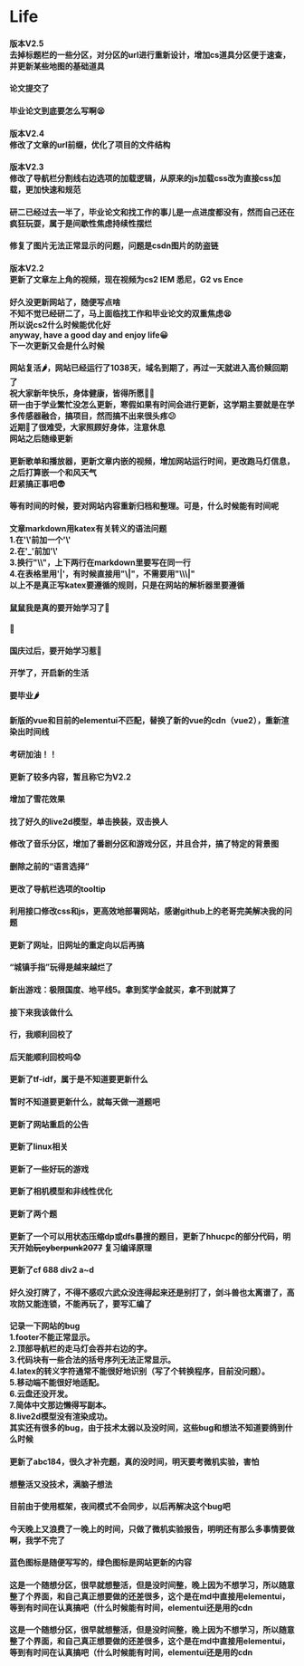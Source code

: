 # Life


<!DOCTYPE html>
<html>
<head>
  <meta charset="UTF-8">
  <!-- import Vue before Element -->
  <script src="https://cdn.jsdelivr.net/npm/vue@2.5.16/dist/vue.js"></script>
  <!-- import JavaScript -->
  <script src="https://unpkg.com/element-ui@2.15.7/lib/index.js"></script>
  <!-- import CSS -->
  <link rel="stylesheet" href="https://unpkg.com/element-ui@2.15.7/lib/theme-chalk/index.css">
</head>
<body>
  <div id="app">
    <div class="block">
    <el-timeline>
    <el-timeline-item timestamp="2025/04/22 23:49" placement="top" color="green">
        <h4>版本V2.5<br>去掉标题栏的一些分区，对分区的url进行重新设计，增加cs道具分区便于速查，并更新某些地图的基础道具</h4>
    </el-timeline-item>
    <el-timeline-item timestamp="2025/04/09 17:57" placement="top" color="blue">
        <h4>论文提交了</h4>
    </el-timeline-item>
    <el-timeline-item timestamp="2024/11/15 23:04" placement="top" color="blue">
        <h4>毕业论文到底要怎么写啊😫</h4>
    </el-timeline-item>
    <el-timeline-item timestamp="2024/05/18 13:24" placement="top" color="green">
        <h4>版本V2.4<br>修改了文章的url前缀，优化了项目的文件结构</h4>
    </el-timeline-item>
    <el-timeline-item timestamp="2024/05/18 11:47" placement="top" color="green">
        <h4>版本V2.3<br>修改了导航栏分割线右边选项的加载逻辑，从原来的js加载css改为直接css加载，更加快速和规范</h4>
    </el-timeline-item>
    <el-timeline-item timestamp="2024/02/01 16:24" placement="top" color="blue">
        <h4>研二已经过去一半了，毕业论文和找工作的事儿是一点进度都没有，然而自己还在疯狂玩耍，属于是间歇性焦虑持续性摆烂</h4>
    </el-timeline-item>
    <el-timeline-item timestamp="2023/11/20 11:06" placement="top" color="green">
        <h4>修复了图片无法正常显示的问题，问题是csdn图片的防盗链</h4>
    </el-timeline-item>
    <el-timeline-item timestamp="2023/10/21 11:58" placement="top" color="green">
        <h4>版本V2.2<br>更新了文章左上角的视频，现在视频为cs2 IEM 悉尼，G2 vs Ence</h4>
    </el-timeline-item>
    <el-timeline-item timestamp="2023/10/18 00:17" placement="top" color="blue">
        <h4>好久没更新网站了，随便写点啥<br>不知不觉已经研二了，马上面临找工作和毕业论文的双重焦虑😫<br>所以说cs2什么时候能优化好<br>anyway, have a good day and enjoy life😀<br>下一次更新又会是什么时候</h4>
    </el-timeline-item>
    <el-timeline-item timestamp="2023/01/01 22:51" placement="top" color="blue">
        <h4>网站复活🌶️，网站已经运行了1038天，域名到期了，再过一天就进入高价赎回期了<br>祝大家新年快乐，身体健康，皆得所愿🎉🎉<br>研一由于学业繁忙没怎么更新，寒假如果有时间会进行更新，这学期主要就是在学多传感器融合，搞项目，然而搞不出来很头疼😕<br>近期🐑了很难受，大家照顾好身体，注意休息<br>网站之后随缘更新</h4>
    </el-timeline-item>
    <el-timeline-item timestamp="2022/10/15 19:33" placement="top" color="green">
        <h4>更新歌单和播放器，更新文章内嵌的视频，增加网站运行时间，更改跑马灯信息，之后打算嵌一个和风天气<br>赶紧搞正事吧😨</h4>
    </el-timeline-item>
    <el-timeline-item timestamp="2022/10/15 00:39" placement="top" color="green">
        <h4>等有时间的时候，要对网站内容重新归档和整理。可是，什么时候能有时间呢</h4>
    </el-timeline-item>
    <el-timeline-item timestamp="2022/10/15 00:09" placement="top" color="yellow">
        <h4>文章markdown用katex有关转义的语法问题<br>1.在'\'前加一个'\'<br>2.在'_'前加'\'<br>3.换行"\\"，上下两行在markdown里要写在同一行<br>4.在表格里用'|'，有时候直接用"\|"，不需要用"\\\|"<br>以上不是真正写katex要遵循的规则，只是在网站的解析器里要遵循</h4>
    </el-timeline-item>
    <el-timeline-item timestamp="2022/10/10 15:21" placement="top" color="blue">
        <h4>鼠鼠我是真的要开始学习了🥶</h4>
    </el-timeline-item>
    <el-timeline-item timestamp="2022/10/09 09:41" placement="top" color="blue">
        <h4>🥶</h4>
    </el-timeline-item>
    <el-timeline-item timestamp="2022/10/08 20:01" placement="top" color="blue">
        <h4>国庆过后，要开始学习惹🥱</h4>
    </el-timeline-item>
    <el-timeline-item timestamp="2022/09/21 16:34" placement="top" color="blue">
        <h4>开学了，开启新的生活</h4>
    </el-timeline-item>
    <el-timeline-item timestamp="2022/06/17 12:45" placement="top" color="blue">
        <h4>要毕业🌶️</h4>
    </el-timeline-item>
    <el-timeline-item timestamp="2022/06/17 12:43" placement="top" color="green">
        <h4>新版的vue和目前的elementui不匹配，替换了新的vue的cdn（vue2），重新渲染出时间线</h4>
    </el-timeline-item>
    <el-timeline-item timestamp="2021/12/23 01:16" placement="top" color="blue">
        <h4>考研加油！！</h4>
    </el-timeline-item>
    <el-timeline-item timestamp="2021/12/23 01:09" placement="top" color="green">
        <h4>更新了较多内容，暂且称它为V2.2</h4>
        <h4>增加了雪花效果</h4>
        <h4>找了好久的live2d模型，单击换装，双击换人</h4>
        <h4>修改了音乐分区，增加了番剧分区和游戏分区，并且合并，搞了特定的背景图</h4>
        <h4>删除之前的“语言选择”</h4>
        <h4>更改了导航栏选项的tooltip</h4>
        <h4>利用接口修改css和js，更高效地部署网站，感谢github上的老哥完美解决我的问题</h4>
    </el-timeline-item>
    <el-timeline-item timestamp="2021/12/01 15:49" placement="top" color="green">
        <h4>更新了网址，旧网址的重定向以后再搞</h4>
    </el-timeline-item>
    <el-timeline-item timestamp="2021/10/13 17:22" placement="top" color="blue">
        <h4>“城镇手指”玩得是越来越烂了</h4>
    </el-timeline-item>
    <el-timeline-item timestamp="2021/10/13 13:12" placement="top" color="blue">
        <h4>新出游戏：极限国度、地平线5。拿到奖学金就买，拿不到就算了</h4>
    </el-timeline-item>
    <el-timeline-item timestamp="2021/10/13 13:09" placement="top" color="blue">
        <h4>接下来我该做什么</h4>
    </el-timeline-item>
    <el-timeline-item timestamp="2021/10/12 17:28" placement="top" color="blue">
        <h4>行，我顺利回校了</h4>
    </el-timeline-item>
    <el-timeline-item timestamp="2021/10/10 08:15" placement="top" color="blue">
        <h4>后天能顺利回校吗😟</h4>
    </el-timeline-item>
    <el-timeline-item timestamp="2021/10/05 09:15" placement="top" color="green">
        <h4>更新了tf-idf，属于是不知道要更新什么</h4>
    </el-timeline-item>
    <el-timeline-item timestamp="2021/10/02 19:01" placement="top" color="green">
        <h4>暂时不知道要更新什么，就每天做一道题吧</h4>
    </el-timeline-item>
    <el-timeline-item timestamp="2021/09/30 21:16" placement="top" color="green">
        <h4>更新了网站重启的公告</h4>
    </el-timeline-item>
    <el-timeline-item timestamp="2021/03/17 22:13" placement="top" color="green">
        <h4>更新了linux相关</h4>
    </el-timeline-item>
    <el-timeline-item timestamp="2021/03/02 06:17" placement="top" color="green">
        <h4>更新了一些好玩的游戏</h4>
    </el-timeline-item>
    <el-timeline-item timestamp="2021/03/01 22:25" placement="top" color="green">
        <h4>更新了相机模型和非线性优化</h4>
    </el-timeline-item>
    <el-timeline-item timestamp="2020/12/09 22:55" placement="top" color="green">
        <h4>更新了两个题</h4>
    </el-timeline-item>
    <el-timeline-item timestamp="2020/12/09 22:55" placement="top" color="green">
        <h4>更新了一个可以用状态压缩dp或dfs暴搜的题目，更新了hhucpc的部分代码，明天开始<s>玩cyberpunk2077</s> 复习编译原理</h4>
    </el-timeline-item>
    <el-timeline-item timestamp="2020/12/05 11:07" placement="top" color="green">
        <h4>更新了cf 688 div2 a~d</h4>
    </el-timeline-item>
    <el-timeline-item timestamp="2020/12/04 16:30" placement="top" color="blue">
        <h4>好久没打牌了，不得不感叹六武众没连得起来还是别打了，剑斗兽也太离谱了，高攻防又能连锁，不能再玩了，要写汇编了</h4>
    </el-timeline-item>
    <el-timeline-item timestamp="2020/12/02 17:25" placement="top" color="yellow">
        <h4>记录一下网站的bug<br>
        1.footer不能正常显示。<br> 2.顶部导航栏的走马灯会吞并右边的字。<br> 3.代码块有一些合法的括号序列无法正常显示。<br> 4.latex的转义字符通常不能很好地识别（写了个转换程序，目前没问题）。<br> 5.移动端不能很好地适配。<br> 6.云盘还没开发。<br> 7.简体中文那边懒得写副本。<br> 8.live2d模型没有渲染成功。<br> 其实还有很多的bug，由于技术太弱以及没时间，这些bug和想法不知道要鸽到什么时候</h4>
    </el-timeline-item>
    <el-timeline-item timestamp="2020/12/02 16:53" placement="top" color="green">
        <h4>更新了abc184，很久才补完题，真的没时间，明天要考微机实验，害怕</h4>
    </el-timeline-item>
    <el-timeline-item timestamp="2020/12/02 00:01" placement="top" color="blue">
        <h4>想整活又没技术，满脑子想法</h4>
    </el-timeline-item>
    <el-timeline-item timestamp="2020/12/02 00:01" placement="top" color="blue">
        <h4>目前由于使用框架，夜间模式不会同步，以后再解决这个bug吧</h4>
    </el-timeline-item>
    <el-timeline-item timestamp="2020/12/02 00:01" placement="top" color="blue">
        <h4>今天晚上又浪费了一晚上的时间，只做了微机实验报告，明明还有那么多事情要做啊，我学不完了</h4>
    </el-timeline-item>
    <el-timeline-item timestamp="2020/12/02 00:01" placement="top" color="blue">
        <h4>蓝色图标是随便写写的，绿色图标是网站更新的内容</h4>
    </el-timeline-item>
    <el-timeline-item timestamp="2020/12/02 00:01" placement="top" color="green">
        <h4>这是一个随想分区，很早就想整活，但是没时间整，晚上因为不想学习，所以随意整了个界面，和自己真正想要做的还差很多，这个是在md中直接用elementui，等到有时间在认真搞吧（什么时候能有时间，elementui还是用的cdn</h4>
    </el-timeline-item>
    <el-timeline-item timestamp="2020/12/02 00:01" placement="top" color="green">
        <h4>这是一个随想分区，很早就想整活，但是没时间整，晚上因为不想学习，所以随意整了个界面，和自己真正想要做的还差很多，这个是在md中直接用elementui，等到有时间在认真搞吧（什么时候能有时间，elementui还是用的cdn</h4>
    </el-timeline-item>
  </el-timeline>
</div>
  </div>
</body>

  <script>
    new Vue({
      el: '#app',
      data: function() {
        return {
      };
      }
    })
  </script>
</html>
